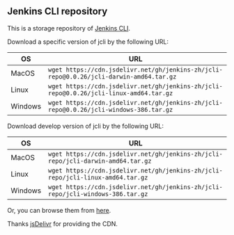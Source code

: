 ## Jenkins CLI repository

This is a storage repository of [Jenkins CLI](https://github.com/jenkins-zh/jenkins-cli).

Download a specific version of jcli by the following URL:

| OS | URL |
|---|---|
| MacOS | `wget https://cdn.jsdelivr.net/gh/jenkins-zh/jcli-repo@0.0.26/jcli-darwin-amd64.tar.gz` |
| Linux | `wget https://cdn.jsdelivr.net/gh/jenkins-zh/jcli-repo@0.0.26/jcli-linux-amd64.tar.gz` |
| Windows | `wget https://cdn.jsdelivr.net/gh/jenkins-zh/jcli-repo@0.0.26/jcli-windows-386.tar.gz` |

Download develop version of jcli by the following URL:

| OS | URL |
|---|---|
| MacOS | `wget https://cdn.jsdelivr.net/gh/jenkins-zh/jcli-repo/jcli-darwin-amd64.tar.gz` |
| Linux | `wget https://cdn.jsdelivr.net/gh/jenkins-zh/jcli-repo/jcli-linux-amd64.tar.gz` |
| Windows | `wget https://cdn.jsdelivr.net/gh/jenkins-zh/jcli-repo/jcli-windows-386.tar.gz` |

Or, you can browse them from [here](https://cdn.jsdelivr.net/gh/jenkins-zh/jcli-repo/).

Thanks [jsDelivr](https://github.com/jsdelivr/jsdelivr) for providing the CDN.

